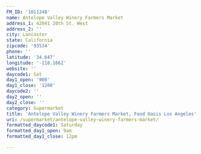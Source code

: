```yaml
---
FM_ID: '1011248'
name: Antelope Valley Winery Farmers Market
address_1: 42041 20th St. West
address_2: ''
city: Lancaster
state: California
zipcode: '93534'
phone: ''
latitude: '34.647'
longitude: '-118.1662'
website: ''
daycode1: Sat
day1_open: '900'
day1_close: '1200'
daycode2: ''
day2_open: ''
day2_close: ''
category: Supermarket
title: 'Antelope Valley Winery Farmers Market, Food Oasis Los Angeles'
uri: /supermarket/antelope-valley-winery-farmers-market/
formatted_daycode1: Saturday
formatted_day1_open: 9am
formatted_day1_close: 12pm

---
```

